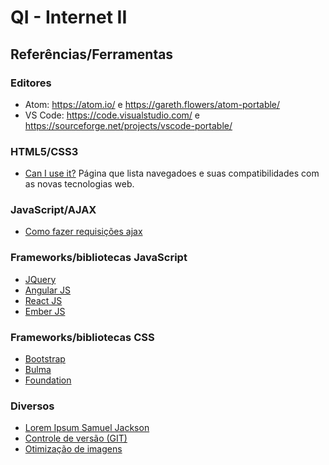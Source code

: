 # QI - Internet II

## Referências/Ferramentas
### Editores
* Atom: https://atom.io/ e https://gareth.flowers/atom-portable/
* VS Code: https://code.visualstudio.com/ e https://sourceforge.net/projects/vscode-portable/

### HTML5/CSS3
* [Can I use it?](https://caniuse.com/) Página que lista navegadoes e suas compatibilidades com as novas tecnologias web.

### JavaScript/AJAX
* [Como fazer requisições ajax](https://tableless.com.br/como-fazer-requisicoes-ajax/?utm_content=buffer2382a&utm_medium=social&utm_source=twitter.com&utm_campaign=buffer)

### Frameworks/bibliotecas JavaScript
* [JQuery](https://jquery.com)
* [Angular JS](https://angularjs.org)
* [React JS](https://reactjs.org)
* [Ember JS](https://www.emberjs.com)

### Frameworks/bibliotecas CSS
* [Bootstrap](https://getbootstrap.com)
* [Bulma](https://bulma.io)
* [Foundation](https://foundation.zurb.com)

### Diversos
* [Lorem Ipsum Samuel Jackson](https://slipsum.com/)
* [Controle de versão (GIT)](https://git-scm.com/book/pt-br/v2/Come%C3%A7ando-Sobre-Controle-de-Vers%C3%A3o)
* [Otimização de imagens](https://developers.google.com/web/fundamentals/performance/optimizing-content-efficiency/image-optimization)
